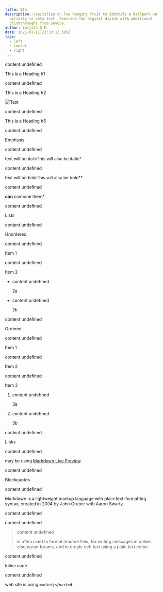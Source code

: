 ```yaml
---
title: 8th
description: Capitalize on low hanging fruit to identify a ballpark value added
  activity to beta test. Override the digital divide with additional
  clickthroughs from DevOps.
author: Surjith S M
date: 2021-01-11T21:30:13.595Z
tags:
  - left
  - center
  - right
---
```

content undefined

 This is a Heading h1

content undefined

 This is a Heading h2

![Test](/static/img/cps-logo-2019-7-.png "test")

content undefined

 This is a Heading h6

content undefined

 Emphasis

content undefined

 text will be italicThis will also be italic*

content undefined

 text will be boldThis will also be bold\*\*

content undefined

 **can** combine them*

content undefined

 Lists

content undefined

 Unordered

content undefined

 Item 1

content undefined

 Item 2

* content undefined

   2a
* content undefined

   2b

content undefined

 Ordered

content undefined

 Item 1

content undefined

 Item 2

content undefined

 Item 3

1. content undefined

    3a
2. content undefined

    3b

content undefined

 Links

content undefined

 may be using [Markdown Live Preview](https://markdownlivepreview.com/).

content undefined

 Blockquotes

content undefined

 Markdown is a lightweight markup language with plain-text-formatting syntax, created in 2004 by John Gruber with Aaron Swartz.

content undefined

content undefined

> content undefined
>
>  is often used to format readme files, for writing messages in online discussion forums, and to create rich text using a plain text editor.

content undefined

 Inline code

content undefined

 web site is using `markedjs/marked`.